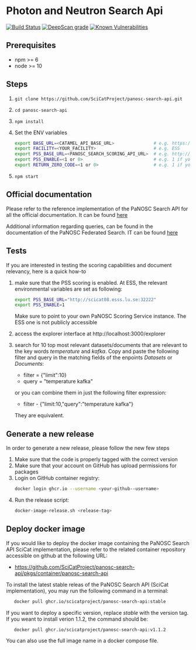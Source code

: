# Photon and Neutron Search Api

[![Build Status](https://github.com/SciCatProject/panosc-search-api/actions/workflows/ci.yml/badge.svg?branch=master)](https://github.com/SciCatProject/panosc-search-api/actions)
[![DeepScan grade](https://deepscan.io/api/teams/8394/projects/16919/branches/371292/badge/grade.svg)](https://deepscan.io/dashboard#view=project&tid=8394&pid=16919&bid=371292)
[![Known Vulnerabilities](https://snyk.io/test/github/SciCatProject/panosc-search-api/master/badge.svg?targetFile=package.json)](https://snyk.io/test/github/SciCatProject/panosc-search-api/master?targetFile=package.json)

## Prerequisites

- npm >= 6
- node >= 10

## Steps

1. `git clone https://github.com/SciCatProject/panosc-search-api.git`

2. `cd panosc-search-api`

3. `npm install`

4. Set the ENV variables
   ```bash
   export BASE_URL=<CATAMEL_API_BASE_URL>               # e.g. https://scicat.ess.eu/api/v3
   export FACILITY=<YOUR_FACILITY>                      # e.g. ESS
   export PSS_BASE_URL=<PANOSC_SEARCH_SCORING_API_URL>  # e.g. http://scicat08.esss.lu.se:32222
   export PSS_ENABLE=<1 or 0>                           # e.g. 1 if you have a PSS running in your facility or 0 if you do not
   export RETURN_ZERO_CODE=<1 or 0>                     # e.g. 1 if you would like to retrieve items that have a score of zero when scoring is enabled
   ```

5. `npm start`

## Official documentation

Please refer to the reference implementation of the PaNOSC Search API for all the official documentation.
It can be found [here](https://github.com/panosc-eu/search-api#readme)

Additional information regarding queries, can be found in the documentation of the PaNOSC Federated Search.
IT can be found [here](https://github.com/panosc-eu/panosc-federated-search-service#readme)


## Tests

If you are interested in testing the scoring capabilities and document relevancy, here is a quick how-to

1. make sure that the PSS scoring is enabled.
   At ESS, the relevant environmental variables are set as following:
   ```bash
   export PSS_BASE_URL="http://scicat08.esss.lu.se:32222"
   export PSS_ENABLE=1
   ```
   Make sure to point to your own PaNOSC Scoring Service instance. The ESS one is not publicly accessible

2. access the explorer interface at http://localhost:3000/explorer

3. search for 10 top most relevant datasets/documents that are relevant to the key words *temperature* and *kafka*. Copy and paste the following filter and query in the matching fields of the enpoints *Datasets* or *Documents*:
   - filter = {"limit":10}
   - query  = "temperature kafka"

   or you can combine them in just the following filter expression:
   - filter - {"limit:10,"query":"temperature kafka"}

   They are equivalent.

## Generate a new release

In order to generate a new release, please follow the new few steps
1. Make sure that the code is properly tagged with the correct version
2. Make sure that your account on GitHub has upload permissions for packages
3. Login on GitHub container registry:
   ```bash
   docker login ghcr.io --username <your-github--username>
   ```
4. Run the release script:
   ```bash
   docker-image-release.sh <release-tag>
   ```

## Deploy docker image

If you would like to deploy the docker image containing the PaNOSC Search API SciCat implementation,
please refer to the related container repository accessible on github at the following URL:

  - https://github.com/SciCatProject/panosc-search-api/pkgs/container/panosc-search-api

To install the latest stable releas of the PaNOSC Search API (SciCat implementation), 
you may run the following command in a terminal:
```bash
   docker pull ghcr.io/scicatproject/panosc-search-api:stable
```

If you want to deploy a specific version, replace _stable_ with the version tag. 
If you weant to install verion 1.1.2, the command should be:
```bash
   docker pull ghcr.io/scicatproject/panosc-search-api:v1.1.2
```

You can also use the full image name in a docker compose file.

